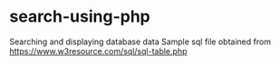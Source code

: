 # search-using-php

Searching and displaying database data
Sample sql file obtained from https://www.w3resource.com/sql/sql-table.php
